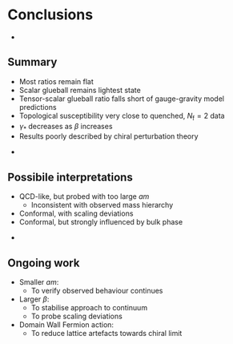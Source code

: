 # Conclusions

-

## Summary

* Most ratios remain flat
* Scalar glueball remains lightest state
* Tensor-scalar glueball ratio falls short of gauge-gravity model predictions
* Topological susceptibility very close to quenched, $N_{\mathsf{f}}=2$ data
* $\gamma_*$ decreases as $\beta$ increases
* Results poorly described by chiral perturbation theory

-

## Possibile interpretations

* QCD-like, but probed with too large $am$
  * Inconsistent with observed mass hierarchy
* Conformal, with scaling deviations
* Conformal, but strongly influenced by bulk phase

-

## Ongoing work

* Smaller $am$:
  * To verify observed behaviour continues
* Larger $\beta$:
  * To stabilise approach to continuum
  * To probe scaling deviations
* Domain Wall Fermion action:
  * To reduce lattice artefacts towards chiral limit
